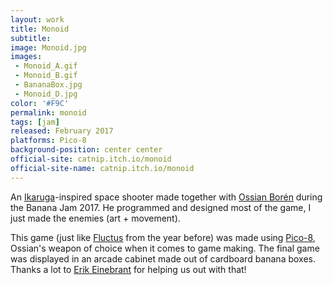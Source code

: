 ```yaml
---
layout: work
title: Monoid
subtitle:
image: Monoid.jpg
images:
 - Monoid_A.gif
 - Monoid_B.gif
 - BananaBox.jpg
 - Monoid_D.jpg
color: '#F9C'
permalink: monoid
tags: [jam]
released: February 2017
platforms: Pico-8
background-position: center center
official-site: catnip.itch.io/monoid
official-site-name: catnip.itch.io/monoid
---
```


An [Ikaruga](https://en.wikipedia.org/wiki/Ikaruga)-inspired space shooter made together with [Ossian Borén](http://ossianboren.com) during the Banana Jam 2017. He programmed and designed most of the game, I just made the enemies (art + movement).

This game (just like [Fluctus](/fluctus) from the year before) was made using [Pico-8](https://www.lexaloffle.com/pico-8.php), Ossian's weapon of choice when it comes to game making. The final game was displayed in an arcade cabinet made out of cardboard banana boxes. Thanks a lot to [Erik Einebrant](https://twitter.com/z3zard) for helping us out with that!
